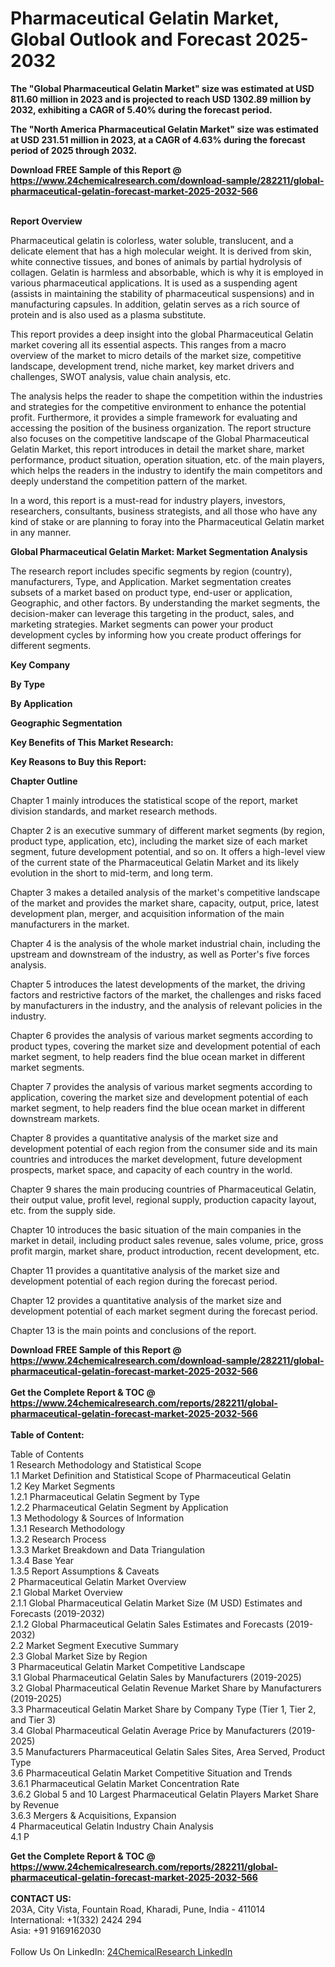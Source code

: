 <h1>Pharmaceutical Gelatin Market, Global Outlook and Forecast 2025-2032</h1><p><strong>The "Global Pharmaceutical Gelatin Market" size was estimated at USD 811.60 million in 2023 and is projected to reach USD 1302.89 million by 2032, exhibiting a CAGR of 5.40% during the forecast period.</strong></p><p>
</p><p>
<strong>The "North America Pharmaceutical Gelatin Market" size was estimated at USD 231.51 million in 2023, at a CAGR of 4.63% during the forecast period of 2025 through 2032.</strong></p><div><b>Download FREE Sample of this Report @ 
            <a href="https://www.24chemicalresearch.com/download-sample/282211/global-pharmaceutical-gelatin-forecast-market-2025-2032-566">
            https://www.24chemicalresearch.com/download-sample/282211/global-pharmaceutical-gelatin-forecast-market-2025-2032-566</a></b></div><br><p>
</p><p><strong>Report Overview</strong></p><p>
</p><p>
Pharmaceutical gelatin is colorless, water soluble, translucent, and a delicate element that has a high molecular weight. It is derived from skin, white connective tissues, and bones of animals by partial hydrolysis of collagen. Gelatin is harmless and absorbable, which is why it is employed in various pharmaceutical applications. It is used as a suspending agent (assists in maintaining the stability of pharmaceutical suspensions) and in manufacturing capsules. In addition, gelatin serves as a rich source of protein and is also used as a plasma substitute.</p><p>
</p><p>This report provides a deep insight into the global Pharmaceutical Gelatin market covering all its essential aspects. This ranges from a macro overview of the market to micro details of the market size, competitive landscape, development trend, niche market, key market drivers and challenges, SWOT analysis, value chain analysis, etc.</p><p>
</p><p>
The analysis helps the reader to shape the competition within the industries and strategies for the competitive environment to enhance the potential profit. Furthermore, it provides a simple framework for evaluating and accessing the position of the business organization. The report structure also focuses on the competitive landscape of the Global Pharmaceutical Gelatin Market, this report introduces in detail the market share, market performance, product situation, operation situation, etc. of the main players, which helps the readers in the industry to identify the main competitors and deeply understand the competition pattern of the market.</p><p>
</p><p>In a word, this report is a must-read for industry players, investors, researchers, consultants, business strategists, and all those who have any kind of stake or are planning to foray into the Pharmaceutical Gelatin market in any manner.</p><p>
</p><p><strong>Global Pharmaceutical Gelatin Market: Market Segmentation Analysis</strong></p><p>
The research report includes specific segments by region (country), manufacturers, Type, and Application. Market segmentation creates subsets of a market based on product type, end-user or application, Geographic, and other factors. By understanding the market segments, the decision-maker can leverage this targeting in the product, sales, and marketing strategies. Market segments can power your product development cycles by informing how you create product offerings for different segments.</p><p>
</p><p><strong>Key Company</strong></p><p>
</p><p>
</p><p><strong>By Type</strong></p><p>
</p><p>
</p><p><strong>By Application</strong></p><p>
</p><p>
</p><p><strong>Geographic Segmentation</strong></p><p>
</p><p>
</p><p><strong>Key Benefits of This Market Research:</strong></p><p>
</p><p>
</p><p><strong>Key Reasons to Buy this Report:</strong></p><p>
</p><p>
</p><p><strong>Chapter Outline</strong></p><p>
Chapter 1 mainly introduces the statistical scope of the report, market division standards, and market research methods.</p><p>
Chapter 2 is an executive summary of different market segments (by region, product type, application, etc), including the market size of each market segment, future development potential, and so on. It offers a high-level view of the current state of the Pharmaceutical Gelatin Market and its likely evolution in the short to mid-term, and long term.</p><p>
Chapter 3 makes a detailed analysis of the market's competitive landscape of the market and provides the market share, capacity, output, price, latest development plan, merger, and acquisition information of the main manufacturers in the market.</p><p>
Chapter 4 is the analysis of the whole market industrial chain, including the upstream and downstream of the industry, as well as Porter's five forces analysis.</p><p>
Chapter 5 introduces the latest developments of the market, the driving factors and restrictive factors of the market, the challenges and risks faced by manufacturers in the industry, and the analysis of relevant policies in the industry.</p><p>
Chapter 6 provides the analysis of various market segments according to product types, covering the market size and development potential of each market segment, to help readers find the blue ocean market in different market segments.</p><p>
Chapter 7 provides the analysis of various market segments according to application, covering the market size and development potential of each market segment, to help readers find the blue ocean market in different downstream markets.</p><p>
Chapter 8 provides a quantitative analysis of the market size and development potential of each region from the consumer side and its main countries and introduces the market development, future development prospects, market space, and capacity of each country in the world.</p><p>
Chapter 9 shares the main producing countries of Pharmaceutical Gelatin, their output value, profit level, regional supply, production capacity layout, etc. from the supply side.</p><p>
Chapter 10 introduces the basic situation of the main companies in the market in detail, including product sales revenue, sales volume, price, gross profit margin, market share, product introduction, recent development, etc.</p><p>
Chapter 11 provides a quantitative analysis of the market size and development potential of each region during the forecast period.</p><p>
Chapter 12 provides a quantitative analysis of the market size and development potential of each market segment during the forecast period.</p><p>
Chapter 13 is the main points and conclusions of the report.</p><div><b>Download FREE Sample of this Report @ 
            <a href="https://www.24chemicalresearch.com/download-sample/282211/global-pharmaceutical-gelatin-forecast-market-2025-2032-566">
            https://www.24chemicalresearch.com/download-sample/282211/global-pharmaceutical-gelatin-forecast-market-2025-2032-566</a></b></div><br><div><b>Get the Complete Report & TOC @ 
            <a href="https://www.24chemicalresearch.com/reports/282211/global-pharmaceutical-gelatin-forecast-market-2025-2032-566">
            https://www.24chemicalresearch.com/reports/282211/global-pharmaceutical-gelatin-forecast-market-2025-2032-566</a></b></div><br>
            <b>Table of Content:</b><p>Table of Contents<br />
1 Research Methodology and Statistical Scope<br />
1.1 Market Definition and Statistical Scope of Pharmaceutical Gelatin<br />
1.2 Key Market Segments<br />
1.2.1 Pharmaceutical Gelatin Segment by Type<br />
1.2.2 Pharmaceutical Gelatin Segment by Application<br />
1.3 Methodology & Sources of Information<br />
1.3.1 Research Methodology<br />
1.3.2 Research Process<br />
1.3.3 Market Breakdown and Data Triangulation<br />
1.3.4 Base Year<br />
1.3.5 Report Assumptions & Caveats<br />
2 Pharmaceutical Gelatin Market Overview<br />
2.1 Global Market Overview<br />
2.1.1 Global Pharmaceutical Gelatin Market Size (M USD) Estimates and Forecasts (2019-2032)<br />
2.1.2 Global Pharmaceutical Gelatin Sales Estimates and Forecasts (2019-2032)<br />
2.2 Market Segment Executive Summary<br />
2.3 Global Market Size by Region<br />
3 Pharmaceutical Gelatin Market Competitive Landscape<br />
3.1 Global Pharmaceutical Gelatin Sales by Manufacturers (2019-2025)<br />
3.2 Global Pharmaceutical Gelatin Revenue Market Share by Manufacturers (2019-2025)<br />
3.3 Pharmaceutical Gelatin Market Share by Company Type (Tier 1, Tier 2, and Tier 3)<br />
3.4 Global Pharmaceutical Gelatin Average Price by Manufacturers (2019-2025)<br />
3.5 Manufacturers Pharmaceutical Gelatin Sales Sites, Area Served, Product Type<br />
3.6 Pharmaceutical Gelatin Market Competitive Situation and Trends<br />
3.6.1 Pharmaceutical Gelatin Market Concentration Rate<br />
3.6.2 Global 5 and 10 Largest Pharmaceutical Gelatin Players Market Share by Revenue<br />
3.6.3 Mergers & Acquisitions, Expansion<br />
4 Pharmaceutical Gelatin Industry Chain Analysis<br />
4.1 P</p><div><b>Get the Complete Report & TOC @ 
            <a href="https://www.24chemicalresearch.com/reports/282211/global-pharmaceutical-gelatin-forecast-market-2025-2032-566">
            https://www.24chemicalresearch.com/reports/282211/global-pharmaceutical-gelatin-forecast-market-2025-2032-566</a></b></div><br><b>CONTACT US:</b><br>
            203A, City Vista, Fountain Road, Kharadi, Pune, India - 411014<br>
            International: +1(332) 2424 294<br>
            Asia: +91 9169162030 <br><br>
            Follow Us On LinkedIn: <a href="https://www.linkedin.com/company/24chemicalresearch/">24ChemicalResearch LinkedIn</a>